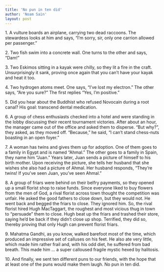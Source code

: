```yaml
---
title: 'No pun in ten did'
author: 'Noam Sain'
layout: post
---
```


1\. A vulture boards an airplane, carrying two dead raccoons. The stewardess looks at him and says, “I’m sorry, sir, only one carrion allowed per passenger.”

2\. Two fish swim into a concrete wall. One turns to the other and says, “Dam!”

3\. Two Eskimos sitting in a kayak were chilly, so they lit a fire in the craft. Unsurprisingly it sank, proving once again that you can’t have your kayak and heat it too.

4\. Two hydrogen atoms meet. One says, “I’ve lost my electron.” The other says, “Are you sure?” The first replies “Yes, I’m positive.”

5\. Did you hear about the Buddhist who refused Novocain during a root canal? His goal: transcend dental medication.

6\. A group of chess enthusiasts checked into a hotel and were standing in the lobby discussing their recent tournament victories. After about an hour, the manager came out of the office and asked them to disperse. “But why?”, they asked, as they moved off. “Because,” he said, “I can’t stand chess-nuts boasting in an open foyer.”

7\. A woman has twins and gives them up for adoption. One of them goes to a family in Egypt and is named “Ahmal.” The other goes to a family in Spain, they name him “Juan.” Years later, Juan sends a picture of himself to his birth mother. Upon receiving the picture, she tells her husband that she wishes she also had a picture of Ahmal. Her husband responds, “They’re twins! If you’ve seen Juan, you’ve seen Ahmal.”

8\. A group of friars were behind on their belfry payments, so they opened up a small florist shop to raise funds. Since everyone liked to buy flowers from the men of God, a rival florist across town thought the competition was unfair. He asked the good fathers to close down, but they would not. He went back and begged the friars to close. They ignored him. So, the rival florist hired Hugh MacTaggart, the roughest and most vicious thug in town to “persuade” them to close. Hugh beat up the friars and trashed their store, saying he’d be back if they didn’t close up shop. Terrified, they did so, thereby proving that only Hugh can prevent florist friars.

9\. Mahatma Gandhi, as you know, walked barefoot most of the time, which produced an impressive set of calluses on his feet. He also ate very little, which made him rather frail and, with his odd diet, he suffered from bad breath. This made him … a super calloused fragile mystic hexed by halitosis.

10\. And finally, we sent ten different puns to our friends, with the hope that at least one of the puns would make them laugh. No pun in ten did.